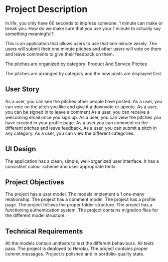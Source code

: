 # Project Description

In life, you only have 60 seconds to impress someone. 1 minute can make or break you. How do we make sure that you use your 1 minute to actually say something meaningful?

This is an application that allows users to use that one minute wisely. The users will submit their one minute pitches and other users will vote on them and leave comments to give their feedback on them.

The pitches are organized by category: Product And Service Pitches

The pitches are arranged by category and the new posts are displayed first.

## User Story

As a user, you can see the pitches other people have posted.
As a user, you can vote on the pitch you like and give it a downvote or upvote.
As a user, you can be signed in to leave a comment
As a user, you can receive a welcoming email once you sign up.
As a user, you can view the pitches you have created in your profile page.
As a user,you can comment on the different pitches and leave feedback.
As a user, you can submit a pitch in any category.
As a user, you can view the different categories.

##  UI Design 
The application has a clean, simple, well-organized user interface.
It has a consistent colour scheme and uses appropriate fonts.

## Project Objectives 
The project has a user model.
The models implement a 1 one-many relationship.
The project has a comment model.
The project has a profile page.
The project follows the proper folder structure.
The project has a functioning authentication system.
The project contains migration files for the different model structure.

## Technical Requirements

All the models contain unittests to test the different behaviours. All tests pass.
The project is deployed to Heroku.
The project contains proper commit messages.
Project is polished and in portfolio-quality state.